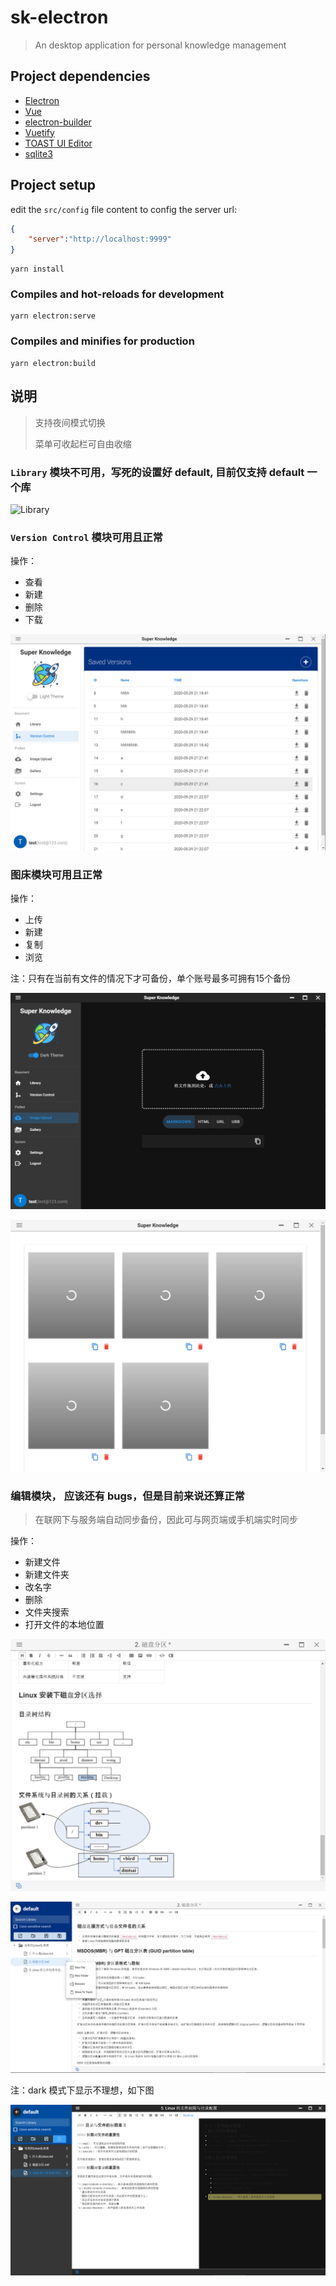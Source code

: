 # sk-electron

> An desktop application for personal knowledge management

## Project dependencies

- [Electron](https://www.electronjs.org/)
- [Vue](https://cn.vuejs.org/)
- [electron-builder](https://github.com/nklayman/vue-cli-plugin-electron-builder)
- [Vuetify](https://vuetifyjs.com/zh-Hans/)
- [TOAST UI Editor](https://github.com/nhn/tui.editor)
- [sqlite3](https://www.npmjs.com/package/sqlite3)

## Project setup

edit the `src/config` file content to config the server url:

```json
{
    "server":"http://localhost:9999"
}
```

```script
yarn install
```

### Compiles and hot-reloads for development

```script
yarn electron:serve
```

### Compiles and minifies for production

```script
yarn electron:build
```

## 说明

> 支持夜间模式切换
> 
> 菜单可收起栏可自由收缩

### `Library` 模块不可用，写死的设置好 default, 目前仅支持 default 一个库

![Library](https://github.com/TheProudSoul/sk-electron/blob/master/library.png)

### `Version Control` 模块可用且正常

操作：

- 查看
- 新建
- 删除
- 下载

![Version Control](https://github.com/TheProudSoul/sk-electron/blob/master/snapshot/vc_1.png)

### 图床模块可用且正常

操作：

- 上传
- 新建
- 复制
- 浏览

注：只有在当前有文件的情况下才可备份，单个账号最多可拥有15个备份

![Upload](https://github.com/TheProudSoul/sk-electron/blob/master/snapshot/image_1.png)

![Upload](https://github.com/TheProudSoul/sk-electron/blob/master/snapshot/image_2_2.png)

### 编辑模块， 应该还有 bugs，但是目前来说还算正常

> 在联网下与服务端自动同步备份，因此可与网页端或手机端实时同步

操作：

- 新建文件
- 新建文件夹
- 改名字
- 删除
- 文件夹搜索
- 打开文件的本地位置

![editor_mode1](https://github.com/TheProudSoul/sk-electron/blob/master/snapshot/e_1.png)

![editor_mode2](https://github.com/TheProudSoul/sk-electron/blob/master/snapshot/e_2.png)

注：dark 模式下显示不理想，如下图

![editor_darkmode](https://github.com/TheProudSoul/sk-electron/blob/master/snapshot/e_3.png)
